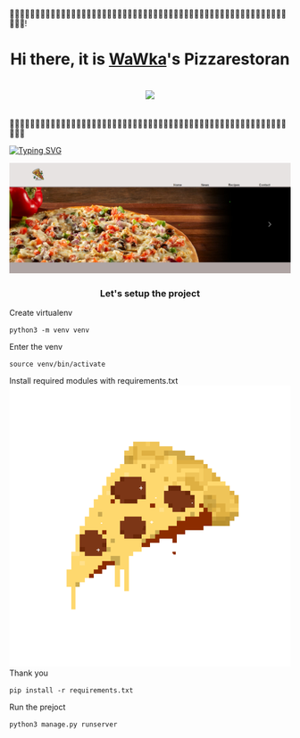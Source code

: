 :pizza::pizza::pizza::pizza::pizza::pizza::pizza::pizza::pizza::pizza::pizza::pizza::pizza::pizza::pizza::pizza::pizza::pizza::pizza::pizza::pizza::pizza::pizza::pizza::pizza::pizza::pizza::pizza::pizza::pizza::pizza::pizza::pizza::pizza::pizza::pizza::pizza::pizza::pizza::pizza::pizza::pizza::pizza::pizza::pizza::pizza::pizza::pizza::pizza::pizza::pizza::pizza::pizza::pizza::pizza::pizza::pizza:!
<h1 align="center">Hi there, it is <a href="https://piizo.pythonanywhere.com/" target="_blank">WaWka</a>'s Pizzarestoran 
    
<img src="https://github.com/blackcater/blackcater/raw/main/images/Hi.gif" height="32"/></h1>
:pizza::pizza::pizza::pizza::pizza::pizza::pizza::pizza::pizza::pizza::pizza::pizza::pizza::pizza::pizza::pizza::pizza::pizza::pizza::pizza::pizza::pizza::pizza::pizza::pizza::pizza::pizza::pizza::pizza::pizza::pizza::pizza::pizza::pizza::pizza::pizza::pizza::pizza::pizza::pizza::pizza::pizza::pizza::pizza::pizza::pizza::pizza::pizza::pizza::pizza::pizza::pizza::pizza::pizza::pizza::pizza::pizza:


[![Typing SVG](https://readme-typing-svg.herokuapp.com?color=%2336BCF7&lines=/+//+///+////+/////+//////+///////)](https://git.io/typing-svg)</h3>

![Typing PNG](oo.jpg)</h3>
<h3 align="center">Let's setup the project</h3>

Create virtualenv

    python3 -m venv venv

Enter the venv

    source venv/bin/activate

Install required modules with requirements.txt
![Typing PNG](icegif-543.gif)</h3> Thank you

    pip install -r requirements.txt

Run the prejoct

    python3 manage.py runserver
